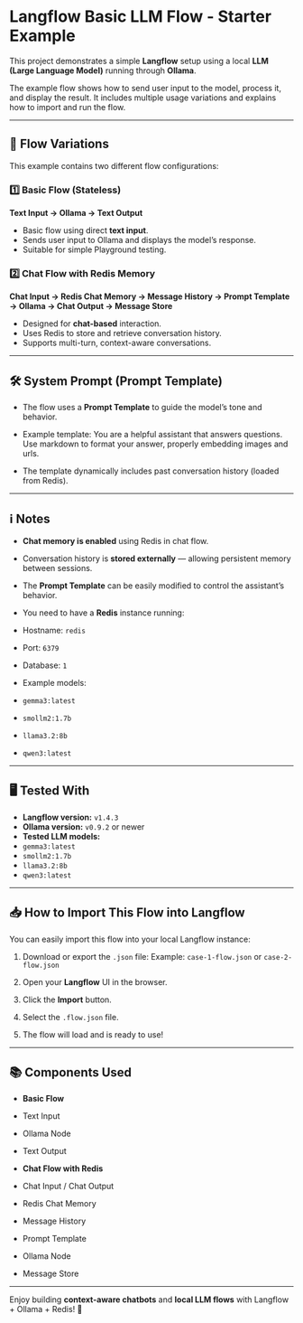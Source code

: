 # Langflow Basic LLM Flow - Starter Example

This project demonstrates a simple **Langflow** setup using a local **LLM (Large Language Model)** running through **Ollama**.

The example flow shows how to send user input to the model, process it, and display the result.
It includes multiple usage variations and explains how to import and run the flow.

---

## 🚀 Flow Variations

This example contains two different flow configurations:

### 1️⃣ **Basic Flow (Stateless)**

**Text Input → Ollama → Text Output**

- Basic flow using direct **text input**.
- Sends user input to Ollama and displays the model’s response.
- Suitable for simple Playground testing.

### 2️⃣ **Chat Flow with Redis Memory**

**Chat Input → Redis Chat Memory → Message History → Prompt Template → Ollama → Chat Output → Message Store**

- Designed for **chat-based** interaction.
- Uses Redis to store and retrieve conversation history.
- Supports multi-turn, context-aware conversations.

---

## 🛠️ System Prompt (Prompt Template)

- The flow uses a **Prompt Template** to guide the model’s tone and behavior.
- Example template: You are a helpful assistant that answers questions. Use markdown to format your answer, properly embedding images and urls.

- The template dynamically includes past conversation history (loaded from Redis).

---

## ℹ️ Notes

- **Chat memory is enabled** using Redis in chat flow.
- Conversation history is **stored externally** — allowing persistent memory between sessions.
- The **Prompt Template** can be easily modified to control the assistant’s behavior.
- You need to have a **Redis** instance running:
- Hostname: `redis`
- Port: `6379`
- Database: `1`

- Example models:
- `gemma3:latest`
- `smollm2:1.7b`
- `llama3.2:8b`
- `qwen3:latest`

---

## 🖥️ Tested With

- **Langflow version:** `v1.4.3`
- **Ollama version:** `v0.9.2` or newer
- **Tested LLM models:**
- `gemma3:latest`
- `smollm2:1.7b`
- `llama3.2:8b`
- `qwen3:latest`

---

## 📥 How to Import This Flow into Langflow

You can easily import this flow into your local Langflow instance:

1. Download or export the `.json` file:
 Example: `case-1-flow.json` or `case-2-flow.json`

2. Open your **Langflow** UI in the browser.

3. Click the **Import** button.

4. Select the `.flow.json` file.

5. The flow will load and is ready to use!

---

## 📚 Components Used

- **Basic Flow**
- Text Input
- Ollama Node
- Text Output

- **Chat Flow with Redis**
- Chat Input / Chat Output
- Redis Chat Memory
- Message History
- Prompt Template
- Ollama Node
- Message Store

---

Enjoy building **context-aware chatbots** and **local LLM flows** with Langflow + Ollama + Redis! 🚀
